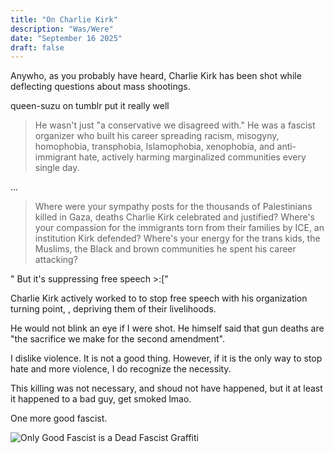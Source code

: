 ```yaml
---
title: "On Charlie Kirk"
description: "Was/Were"
date: "September 16 2025"
draft: false
---
```

Anywho, as you probably have heard, Charlie Kirk has been shot while deflecting questions about mass shootings. 

queen-suzu on tumblr put it really well
> He wasn't just "a conservative we disagreed with." He was a fascist organizer who built his career spreading racism, misogyny, homophobia, transphobia, Islamophobia, xenophobia, and anti-immigrant hate, actively harming marginalized communities every single day.


...

> Where were your sympathy posts for the thousands of Palestinians killed in Gaza, deaths Charlie Kirk celebrated and justified? Where's your compassion for the immigrants torn from their families by ICE, an institution Kirk defended? Where's your energy for the trans kids, the Muslims, the Black and brown communities he spent his career attacking?

" But it's suppressing free speech >:["

Charlie Kirk actively worked to to stop free speech with his organization turning point, , depriving them of their livelihoods.

He would not blink an eye if I were shot. He himself said that gun deaths are "the sacrifice we make for the second amendment".

I dislike violence. It is not a good thing. However, if it is the only way to stop hate and more violence, I do recognize the necessity. 

This killing was not necessary, and shoud not have happened, but it at least it happened to a bad guy, get smoked lmao.

One more good fascist.

![Only Good Fascist is a Dead Fascist Graffiti ](/good.jpg)

